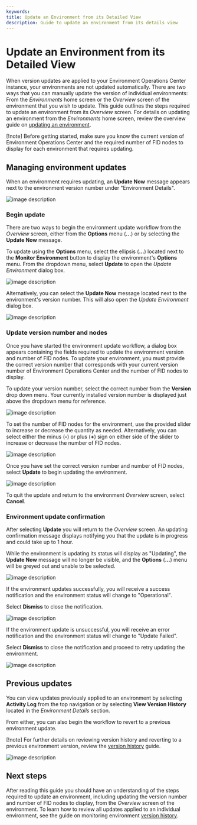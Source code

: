 ```yaml
---
keywords:
title: Update an Environment from its Detailed View
description: Guide to update an environment from its details view
---
```

# Update an Environment from its Detailed View

When version updates are applied to your Environment Operations Center instance, your environments are not updated automatically. There are two ways that you can manually update the version of individual environments: From the *Environments* home screen or the *Overview* screen of the environment that you wish to update. This guide outlines the steps required to update an environment from its *Overview* screen. For details on updating an environment from the *Environments* home screen, review the overview guide on [updating an environment](../environment-overview/update-an-environment.md).

[!note] Before getting started, make sure you know the current version of Environment Operations Center and the required number of FID nodes to display for each environment that requires updating.

## Managing environment updates

When an environment requires updating, an **Update Now** message appears next to the environment version number under "Environment Details".

![image description](images/overview-updatenow.png)

### Begin update

There are two ways to begin the environment update workflow from the *Overview* screen, either from the **Options** menu (**...**) or by selecting the **Update Now** message.

To update using the **Options** menu, select the ellipsis (**...**) located next to the **Monitor Environment** button to display the environment's **Options** menu. From the dropdown menu, select **Update** to open the *Update Environment* dialog box.

![image description](images/overview-options.png)

Alternatively, you can select the **Update Now** message located next to the environment's version number. This will also open the *Update Environment* dialog box.

![image description](images/update-select-updatenow.png)

### Update version number and nodes

Once you have started the environment update workflow, a dialog box appears containing the fields required to update the environment version and number of FID nodes. To update your environment, you must provide the correct version number that corresponds with your current version number of Environment Operations Center and the number of FID nodes to display.

To update your version number, select the correct number from the **Version** drop down menu. Your currently installed version number is displayed just above the dropdown menu for reference.

![image description](../environment-overview/images/update-select-version.png)

To set the number of FID nodes for the environment, use the provided slider to increase or decrease the quantity as needed. Alternatively, you can select either the minus (**-**) or plus (**+**) sign on either side of the slider to increase or decrease the number of FID nodes.

![image description](../environment-overview/images/update-node-slider.png)

Once you have set the correct version number and number of FID nodes, select **Update** to begin updating the environment.

![image description](../environment-overview/images/update-env-button.png)

To quit the update and return to the environment *Overview* screen, select **Cancel**.

### Environment update confirmation

After selecting **Update** you will return to the *Overview* screen. An updating confirmation message displays notifying you that the update is in progress and could take up to 1 hour.

While the environment is updating its status will display as "Updating", the **Update Now** message will no longer be visible, and the **Options** (**...**) menu will be greyed out and unable to be selected.

![image description](images/update-updating.png)

If the environment updates successfully, you will receive a success notification and the environment status will change to "Operational".

Select **Dismiss** to close the notification.

![image description](images/update-success.png)

If the environment update is unsuccessful, you will receive an error notification and the environment status will change to "Update Failed".

Select **Dismiss** to close the notification and proceed to retry updating the environment.

![image description](images/update-failed.png)

## Previous updates

You can view updates previously applied to an environment by selecting **Activity Log** from the top navigation or by selecting **View Version History** located in the *Environment Details* section.

From either, you can also begin the workflow to revert to a previous environment update.

[!note] For further details on reviewing version history and reverting to a previous environment version, review the [version history](version-history.md) guide.

![image description](images/update-view-versionhistory.png)

## Next steps

After reading this guide you should have an understanding of the steps required to update an environment, including updating the version number and number of FID nodes to display, from the *Overview* screen of the environment. To learn how to review all updates applied to an individual environment, see the guide on monitoring environment [version history](version-history.md).
